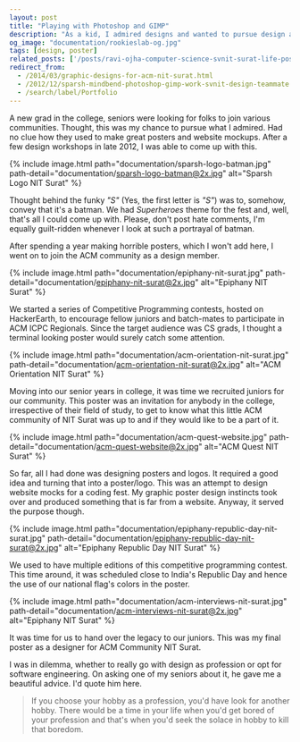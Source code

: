 ```yaml
---
layout: post
title: "Playing with Photoshop and GIMP"
description: "As a kid, I admired designs and wanted to pursue design as a career. (Un)fortunately, I married Software Engineering. These were some of the designs that were created for college fests."
og_image: "documentation/rookieslab-og.jpg"
tags: [design, poster]
related_posts: ['/posts/ravi-ojha-computer-science-svnit-surat-life-post', '/posts/hobbyist-competitive-programmer-to-software-engineer-at-hackerearth']
redirect_from:
  - /2014/03/graphic-designs-for-acm-nit-surat.html
  - /2012/12/sparsh-mindbend-photoshop-gimp-work-svnit-design-teammate.html
  - /search/label/Portfolio
---
```



A new grad in the college, seniors were looking for folks to join various communities. Thought, this was my chance to pursue what I admired. Had no clue how they used to make great posters and website mockups. After a few design workshops in late 2012, I was able to come up with this.

{% include image.html path="documentation/sparsh-logo-batman.jpg" path-detail="documentation/sparsh-logo-batman@2x.jpg" alt="Sparsh Logo NIT Surat" %}

Thought behind the funky *"S"* (Yes, the first letter is *"S"*) was to, somehow, convey that it's a batman. We had *Superheroes* theme for the fest and, well, that's all I could come up with. Please, don't post hate comments, I'm equally guilt-ridden whenever I look at such a portrayal of batman.

After spending a year making horrible posters, which I won't add here, I went on to join the ACM community as a design member.

{% include image.html path="documentation/epiphany-nit-surat.jpg" path-detail="documentation/epiphany-nit-surat@2x.jpg" alt="Epiphany NIT Surat" %}

We started a series of Competitive Programming contests, hosted on HackerEarth, to encourage fellow juniors and batch-mates to participate in ACM ICPC Regionals. Since the target audience was CS grads, I thought a terminal looking poster would surely catch some attention.

{% include image.html path="documentation/acm-orientation-nit-surat.jpg" path-detail="documentation/acm-orientation-nit-surat@2x.jpg" alt="ACM Orientation NIT Surat" %}

Moving into our senior years in college, it was time we recruited juniors for our community. This poster was an invitation for anybody in the college, irrespective of their field of study, to get to know what this little ACM community of NIT Surat was up to and if they would like to be a part of it.

{% include image.html path="documentation/acm-quest-website.jpg" path-detail="documentation/acm-quest-website@2x.jpg" alt="ACM Quest NIT Surat" %}

So far, all I had done was designing posters and logos. It required a good idea and turning that into a poster/logo. This was an attempt to design website mocks for a coding fest. My graphic poster design instincts took over and produced something that is far from a website. Anyway, it served the purpose though.


{% include image.html path="documentation/epiphany-republic-day-nit-surat.jpg" path-detail="documentation/epiphany-republic-day-nit-surat@2x.jpg" alt="Epiphany Republic Day NIT Surat" %}

We used to have multiple editions of this competitive programming contest. This time around, it was scheduled close to India's Republic Day and hence the use of our national flag's colors in the poster.

{% include image.html path="documentation/acm-interviews-nit-surat.jpg" path-detail="documentation/acm-interviews-nit-surat@2x.jpg" alt="Epiphany NIT Surat" %}

It was time for us to hand over the legacy to our juniors. This was my final poster as a designer for ACM Community NIT Surat.

I was in dilemma, whether to really go with design as profession or opt for software engineering. On asking one of my seniors about it, he gave me a beautiful advice. I'd quote him here.

> If you choose your hobby as a profession, you'd have look for another hobby. There would be a time in your life when you'd get bored of your profession and that's when you'd seek the solace in hobby to kill that boredom.
